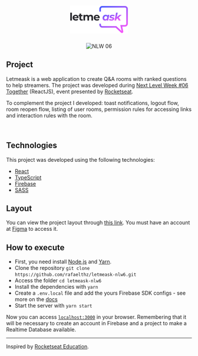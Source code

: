 <h1 align="center">
	<img alt="letmeask" title="letmeask" src="public/logo.png" />
</h1>

<p align="center">
	<img src="https://img.shields.io/static/v1?label=NLW&message=06&color=8257E5&labelColor=000000" alt="NLW 06" />
</p>

## Project

Letmeask is a web application to create Q&A rooms with ranked questions to help streamers. The project was developed during [Next Level Week #06 Together](https://nextlevelweek.com/) (ReactJS), event presented by [Rocketseat](https://rocketseat.com.br/).

To complement the project I developed: toast notifications, logout flow, room reopen flow, listing of user rooms, permission rules for accessing links and interaction rules with the room.

<br>

## Technologies

This project was developed using the following technologies:

- [React](https://reactjs.org)
- [TypeScript](https://www.typescriptlang.org/)
- [Firebase](https://firebase.google.com/)
- [SASS](https://sass-lang.com/install)

## Layout

You can view the project layout through [this link](https://www.figma.com/file/u0BQK8rCf2KgzcukdRRCWh/Letmeask/duplicate). You must have an account at [Figma](http://figma.com/) to access it.

## How to execute

- First, you need install [Node.js](https://nodejs.org/en/download/) and [Yarn](https://yarnpkg.com/).
- Clone the repository `git clone https://github.com/rafaelthz/letmeask-nlw6.git`
- Access the folder `cd letmeask-nlw6`
- Install the dependencies with `yarn`
- Create a `.env.local` file and add the yours Firebase SDK configs - see more on the [docs](https://firebase.google.com/docs)
- Start the server with `yarn start`

Now you can access [`localhost:3000`](http://localhost:3000) in your browser.
Remembering that it will be necessary to create an account in Firebase and a project to make a Realtime Database available.

---

Inspired by [Rocketseat Education](https://github.com/rocketseat-education/nlw-06-reactjs).
